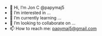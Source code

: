 - 👋 Hi, I’m Jon C @papymaj5
- 👀 I’m interested in ...
- 🌱 I’m currently learning ...
- 💞️ I’m looking to collaborate on ...
- 📫 How to reach me: papymaj5@gmail.com

<!---
papymaj5/papymaj5 is a ✨ special ✨ repository because its `README.md` (this file) appears on your GitHub profile.
You can click the Preview link to take a look at your changes.
--->
